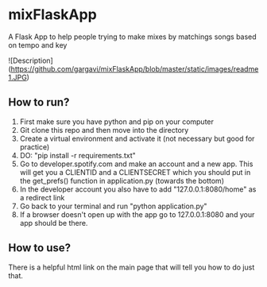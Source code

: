 # mixFlaskApp
A Flask App to help people trying to make mixes by matchings 
songs based on tempo and key 

![Description] (https://github.com/gargavi/mixFlaskApp/blob/master/static/images/readme1.JPG) 



## How to run? 

1. First make sure you have python and pip on your computer 
2. Git clone this repo and then move into the directory 
3. Create a virtual environment and activate it (not necessary but good for practice) 
4. DO: "pip install -r requirements.txt" 
5. Go to developer.spotify.com and make an account and a new app. This will get you a 
CLIENTID and a CLIENTSECRET which you should put in the get_prefs() function in application.py (towards the bottom) 
6. In the developer account you also have to add  "127.0.0.1:8080/home" as a redirect link 
7. Go back to your terminal and run "python application.py" 
8. If a browser doesn't open up with the app go to 127.0.0.1:8080 and your app should be there. 

## How to use? 

There is a helpful html link on the main page that will tell you how to do just that. 
